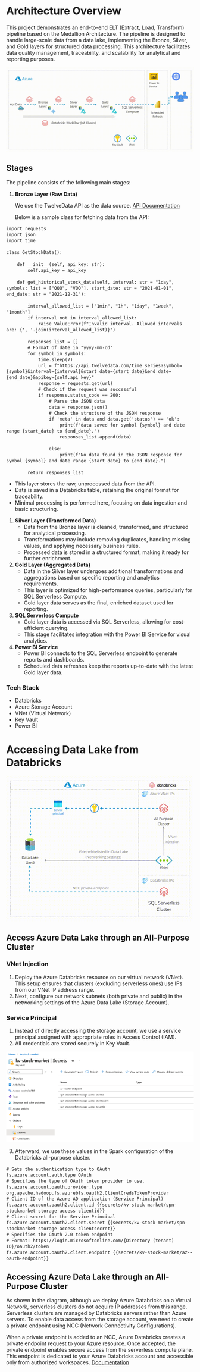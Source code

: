 # Architecture Overview

This project demonstrates an end-to-end ELT (Extract, Load, Transform) pipeline based on the Medallion Architecture. The pipeline is designed to handle large-scale data from a data lake, implementing the Bronze, Silver, and Gold layers for structured data processing. This architecture facilitates data quality management, traceability, and scalability for analytical and reporting purposes.

![architecture](/assets/architecture_gif.gif)

## Stages

The pipeline consists of the following main stages:

1. **Bronze Layer (Raw Data)**
    
    We use the TwelveData API as the data source. [API Documentation](https://twelvedata.com/docs#getting-started)
    
    Below is a sample class for fetching data from the API:
```
import requests
import json
import time

class GetStockData(): 

    def __init__(self, api_key: str):
        self.api_key = api_key

    def get_historical_stock_data(self, interval: str = "1day", symbols: list = ["QQQ", "VOO"], start_date: str = "2021-01-01", end_date: str = "2021-12-31"): 

        interval_allowed_list = ["1min", "1h", "1day", "1week", "1month"]
        if interval not in interval_allowed_list:
            raise ValueError(f"Invalid interval. Allowed intervals are: {', '.join(interval_allowed_list)}")

        responses_list = []
        # Format of date in "yyyy-mm-dd"
        for symbol in symbols:
            time.sleep(7)
            url = f"https://api.twelvedata.com/time_series?symbol={symbol}&interval={interval}&start_date={start_date}&end_date={end_date}&apikey={self.api_key}"
            response = requests.get(url)
            # Check if the request was successful
            if response.status_code == 200:
                # Parse the JSON data
                data = response.json()
                # Check the structure of the JSON response
                if 'meta' in data and data.get('status') == 'ok':
                    print(f"data saved for symbol {symbol} and date range {start_date} to {end_date}.")
                    responses_list.append(data)
                 
                else:
                    print(f"No data found in the JSON response for symbol {symbol} and date range {start_date} to {end_date}.")

        return responses_list
```

- This layer stores the raw, unprocessed data from the API.
- Data is saved in a Databricks table, retaining the original format for traceability.
- Minimal processing is performed here, focusing on data ingestion and basic structuring.
1. **Silver Layer (Transformed Data)**
    - Data from the Bronze layer is cleaned, transformed, and structured for analytical processing.
    - Transformations may include removing duplicates, handling missing values, and applying necessary business rules.
    - Processed data is stored in a structured format, making it ready for further enrichment.
2. **Gold Layer (Aggregated Data)**
    - Data in the Silver layer undergoes additional transformations and aggregations based on specific reporting and analytics requirements.
    - This layer is optimized for high-performance queries, particularly for SQL Serverless Compute.
    - Gold layer data serves as the final, enriched dataset used for reporting.
3. **SQL Serverless Compute**
    - Gold layer data is accessed via SQL Serverless, allowing for cost-efficient querying.
    - This stage facilitates integration with the Power BI Service for visual analytics.
4. **Power BI Service**
    - Power BI connects to the SQL Serverless endpoint to generate reports and dashboards.
    - Scheduled data refreshes keep the reports up-to-date with the latest Gold layer data.

### Tech Stack

- Databricks
- Azure Storage Account
- VNet (Virtual Network)
- Key Vault
- Power BI

# Accessing Data Lake from Databricks

![cluster_access](/assets/cluster_access.gif)

## Access Azure Data Lake through an All-Purpose Cluster

### VNet Injection

1. Deploy the Azure Databricks resource on our virtual network (VNet). This setup ensures that clusters (excluding serverless ones) use IPs from our VNet IP address range.
2. Next, configure our network subnets (both private and public) in the networking settings of the Azure Data Lake (Storage Account).

### Service Principal

1. Instead of directly accessing the storage account, we use a service principal assigned with appropriate roles in Access Control (IAM).
2. All credentials are stored securely in Key Vault.

![cluster_access](/assets/key_vault.png)

3. Afterward, we use these values in the Spark configuration of the Databricks all-purpose cluster.

```
# Sets the authentication type to OAuth 
fs.azure.account.auth.type OAuth
# Specifies the type of OAuth token provider to use.
fs.azure.account.oauth.provider.type org.apache.hadoop.fs.azurebfs.oauth2.ClientCredsTokenProvider
# Client ID of the Azure AD application (Service Principal)
fs.azure.account.oauth2.client.id {{secrets/kv-stock-market/spn-stockmarket-storage-access-clientid}} 
# Client secret for the Service Principal
fs.azure.account.oauth2.client.secret {{secrets/kv-stock-market/spn-stockmarket-storage-access-clientsecret}}
# Specifies the OAuth 2.0 token endpoint 
# Format: https://login.microsoftonline.com/{Directory (tenant) ID}/oauth2/token
fs.azure.account.oauth2.client.endpoint {{secrets/kv-stock-market/az--oauth-endpoint}}
```

## Accessing Azure Data Lake through an All-Purpose Cluster

As shown in the diagram, although we deploy Azure Databricks on a Virtual Network, serverless clusters do not acquire IP addresses from this range. Serverless clusters are managed by Databricks servers rather than Azure servers. To enable data access from the storage account, we need to create a private endpoint using NCC (Network Connectivity Configurations).

When a private endpoint is added to an NCC, Azure Databricks creates a private endpoint request to your Azure resource. Once accepted, the private endpoint enables secure access from the serverless compute plane. This endpoint is dedicated to your Azure Databricks account and accessible only from authorized workspaces. [Documentation](https://learn.microsoft.com/en-us/azure/databricks/security/network/serverless-network-security/serverless-private-link)